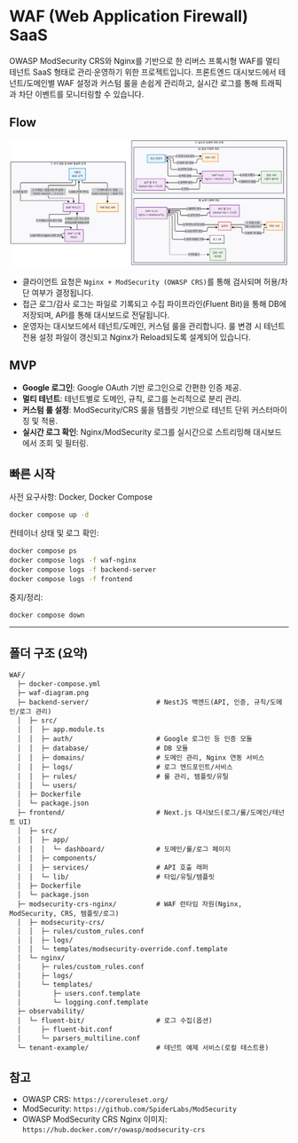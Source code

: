 # WAF (Web Application Firewall) SaaS

OWASP ModSecurity CRS와 Nginx를 기반으로 한 리버스 프록시형 WAF를 멀티 테넌트 SaaS 형태로 관리·운영하기 위한 프로젝트입니다. 프론트엔드 대시보드에서 테넌트/도메인별 WAF 설정과 커스텀 룰을 손쉽게 관리하고, 실시간 로그를 통해 트래픽과 차단 이벤트를 모니터링할 수 있습니다.

## Flow

![WAF 시스템 플로우](waf-diagram.png)

- 클라이언트 요청은 `Nginx + ModSecurity (OWASP CRS)`를 통해 검사되며 허용/차단 여부가 결정됩니다.
- 접근 로그/감사 로그는 파일로 기록되고 수집 파이프라인(Fluent Bit)을 통해 DB에 저장되며, API를 통해 대시보드로 전달됩니다.
- 운영자는 대시보드에서 테넌트/도메인, 커스텀 룰을 관리합니다. 룰 변경 시 테넌트 전용 설정 파일이 갱신되고 Nginx가 Reload되도록 설계되어 있습니다.

## MVP

- **Google 로그인**: Google OAuth 기반 로그인으로 간편한 인증 제공.
- **멀티 테넌트**: 테넌트별로 도메인, 규칙, 로그를 논리적으로 분리 관리.
- **커스텀 룰 설정**: ModSecurity/CRS 룰을 템플릿 기반으로 테넌트 단위 커스터마이징 및 적용.
- **실시간 로그 확인**: Nginx/ModSecurity 로그를 실시간으로 스트리밍해 대시보드에서 조회 및 필터링.

## 빠른 시작

사전 요구사항: Docker, Docker Compose

```bash
docker compose up -d
```

컨테이너 상태 및 로그 확인:

```bash
docker compose ps
docker compose logs -f waf-nginx
docker compose logs -f backend-server
docker compose logs -f frontend
```

중지/정리:

```bash
docker compose down
```

---

## 폴더 구조 (요약)

```text
WAF/
  ├─ docker-compose.yml
  ├─ waf-diagram.png
  ├─ backend-server/                 # NestJS 백엔드(API, 인증, 규칙/도메인/로그 관리)
  │  ├─ src/
  │  │  ├─ app.module.ts
  │  │  ├─ auth/                     # Google 로그인 등 인증 모듈
  │  │  ├─ database/                 # DB 모듈
  │  │  ├─ domains/                  # 도메인 관리, Nginx 연동 서비스
  │  │  ├─ logs/                     # 로그 엔드포인트/서비스
  │  │  ├─ rules/                    # 룰 관리, 템플릿/유틸
  │  │  └─ users/
  │  ├─ Dockerfile
  │  └─ package.json
  ├─ frontend/                       # Next.js 대시보드(로그/룰/도메인/테넌트 UI)
  │  ├─ src/
  │  │  ├─ app/
  │  │  │  └─ dashboard/             # 도메인/룰/로그 페이지
  │  │  ├─ components/
  │  │  ├─ services/                 # API 호출 래퍼
  │  │  └─ lib/                      # 타입/유틸/템플릿
  │  ├─ Dockerfile
  │  └─ package.json
  ├─ modsecurity-crs-nginx/          # WAF 런타임 자원(Nginx, ModSecurity, CRS, 템플릿/로그)
  │  ├─ modsecurity-crs/
  │  │  ├─ rules/custom_rules.conf
  │  │  ├─ logs/
  │  │  └─ templates/modsecurity-override.conf.template
  │  └─ nginx/
  │     ├─ rules/custom_rules.conf
  │     ├─ logs/
  │     └─ templates/
  │        ├─ users.conf.template
  │        └─ logging.conf.template
  ├─ observability/
  │  └─ fluent-bit/                  # 로그 수집(옵션)
  │     ├─ fluent-bit.conf
  │     └─ parsers_multiline.conf
  └─ tenant-example/                 # 테넌트 예제 서비스(로컬 테스트용)
```

## 참고

- OWASP CRS: `https://coreruleset.org/`
- ModSecurity: `https://github.com/SpiderLabs/ModSecurity`
- OWASP ModSecurity CRS Nginx 이미지: `https://hub.docker.com/r/owasp/modsecurity-crs`
